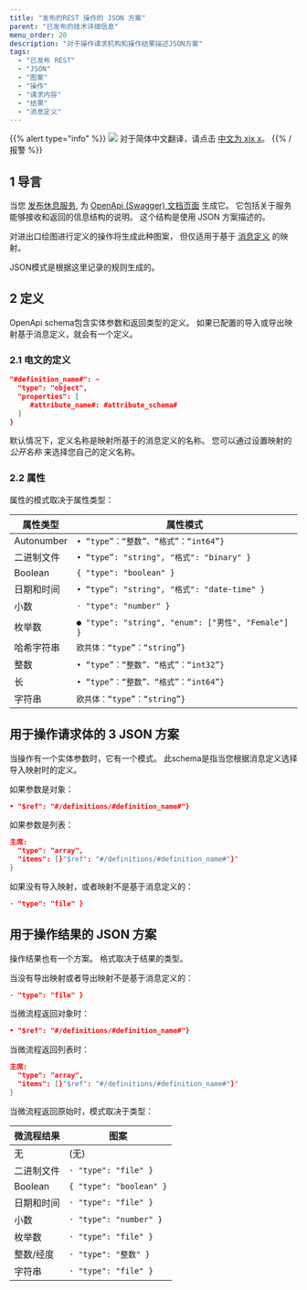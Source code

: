 ```yaml
---
title: "发布的REST 操作的 JSON 方案"
parent: "已发布的技术详细信息"
menu_order: 20
description: "对于操作请求机构和操作结果描述JSON方案"
tags:
  - "已发布 REST"
  - "JSON"
  - "图案"
  - "操作"
  - "请求内容"
  - "结果"
  - "消息定义"
---
```


{{% alert type="info" %}}
<img src="attachments/chinese-translation/china.png" style="display: inline-block; margin: 0" /> 对于简体中文翻译，请点击 [中文为 xix x](https://cdn.mendix.tencent-cloud.com/documentation/refguide8/published-rest-service-json-schema.pdf)。
{{% /报警 %}}

## 1 导言

当您 [发布休息服务](published-rest-services), 为 [OpenApi (Swagger) 文档页面](published-rest-services#interactive-documentation) 生成它。 它包括关于服务能够接收和返回的信息结构的说明。 这个结构是使用 JSON 方案描述的。

对进出口绘图进行定义的操作将生成此种图案， 但仅适用于基于 [消息定义](message-definitions) 的映射。

JSON模式是根据这里记录的规则生成的。

## 2 定义

OpenApi schema包含实体参数和返回类型的定义。 如果已配置的导入或导出映射基于消息定义，就会有一个定义。

### 2.1 电文的定义

```json
"#definition_name#": ~ 
  "type": "object",
  "properties": [
     #attribute_name#: #attribute_schema#
  ]
}
```

默认情况下，定义名称是映射所基于的消息定义的名称。 您可以通过设置映射的 _公开名称_ 来选择您自己的定义名称。

### 2.2 属性

属性的模式取决于属性类型：

| 属性类型       | 属性模式                                             |
| ---------- | ------------------------------------------------ |
| Autonumber | `• “type”：“整数”、“格式”：“int64”}`                    |
| 二进制文件      | `• “type”: "string", "格式": "binary" }`           |
| Boolean    | `{ "type": "boolean" }`                          |
| 日期和时间      | `• “type”: "string", "格式": "date-time" }`        |
| 小数         | `· "type": "number" }`                           |
| 枚举数        | `● "type": "string", "enum": ["男性", "Female"] }` |
| 哈希字符串      | `欧共体：“type”：“string”}`                           |
| 整数         | `• “type”：“整数”、“格式”：“int32”}`                    |
| 长          | `• “type”：“整数”、“格式”：“int64”}`                    |
| 字符串        | `欧共体：“type”：“string”}`                           |

## 用于操作请求体的 3 JSON 方案

当操作有一个实体参数时，它有一个模式。 此schema是指当您根据消息定义选择导入映射时的定义。

如果参数是对象：

```json
• "$ref": "#/definitions/#definition_name#"}
```

如果参数是列表：

```json
主席: 
  "type": "array",
  "items": [}"$ref": "#/definitions/#definition_name#"}"
}
```

如果没有导入映射，或者映射不是基于消息定义的：

```json
· "type": "file" }
```

## 用于操作结果的 JSON 方案

操作结果也有一个方案。 格式取决于结果的类型。

当没有导出映射或者导出映射不是基于消息定义的：

```json
· "type": "file" }
```

当微流程返回对象时：

```json
• "$ref": "#/definitions/#definition_name#"}
```

当微流程返回列表时：

```json
主席: 
  "type": "array",
  "items": [}"$ref": "#/definitions/#definition_name#"}"
}
```

当微流程返回原始时，模式取决于类型：

| 微流程结果   | 图案                      |
| ------- | ----------------------- |
| 无       | (无)                     |
| 二进制文件   | `· "type": "file" }`    |
| Boolean | `{ "type": "boolean" }` |
| 日期和时间   | `· "type": "file" }`    |
| 小数      | `· "type": "number" }`  |
| 枚举数     | `· "type": "file" }`    |
| 整数/经度   | `· "type": "整数" }`      |
| 字符串     | `· "type": "file" }`    |
